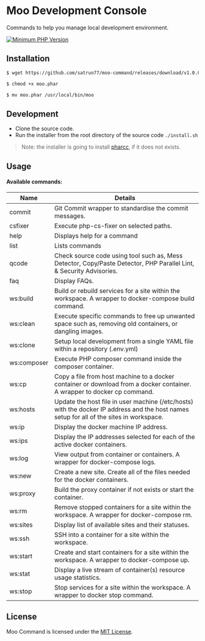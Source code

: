 # Moo Development Console

Commands to help you manage local development environment.

[![Minimum PHP Version](https://img.shields.io/badge/php-%3E%3D%205.6-8892BF.svg?style=flat-square)](https://php.net/)

Installation
--------------------

```bash
$ wget https://github.com/satrun77/moo-command/releases/download/v1.0.0-alpha5/moo.phar

$ chmod +x moo.phar

$ mv moo.phar /usr/local/bin/moo
```

Development
--------------------

- Clone the source code.
- Run the installer from the root directory of the source code `./install.sh`

> Note: the installer is going to install [pharcc](https://github.com/cbednarski/pharcc/releases/download/v0.2.3/pharcc.phar), if it does not exists.

Usage
--------

#### Available commands: 
Name | Details
------------ | -------------
  commit       |Git Commit wrapper to standardise the commit messages.
  csfixer      |Execute php-cs-fixer on selected paths.
  help         |Displays help for a command
  list         |Lists commands
  qcode        |Check source code using tool such as, Mess Detector, Copy/Paste Detector, PHP Parallel Lint, & Security Advisories.
  faq          |Display FAQs.
  ws:build     |Build or rebuild services for a site within the workspace. A wrapper to docker-compose build command.
  ws:clean     |Execute specific commands to free up unwanted space such as, removing old containers, or dangling images.
  ws:clone     |Setup local development from a single YAML file within a repository (.env.yml)
  ws:composer  |Execute PHP composer command inside the composer container.
  ws:cp        |Copy a file from host machine to a docker container or download from a docker container. A wrapper to docker cp command.
  ws:hosts     |Update the host file in user machine (/etc/hosts) with the docker IP address and the host names setup for all of the sites in workspace.
  ws:ip        |Display the docker machine IP address.
  ws:ips       |Display the IP addresses selected for each of the active docker containers.
  ws:log       |View output from container or containers. A wrapper for docker-compose logs.
  ws:new       |Create a new site. Create all of the files needed for the docker containers.
  ws:proxy     |Build the proxy container if not exists or start the container.
  ws:rm        |Remove stopped containers for a site within the workspace. A wrapper for docker-compose rm.
  ws:sites     |Display list of available sites and their statuses.
  ws:ssh       |SSH into a container for a site within the workspace.
  ws:start     |Create and start containers for a site within the workspace. A wrapper to docker-compose up.
  ws:stat      |Display a live stream of container(s) resource usage statistics.
  ws:stop      |Stop services for a site within the workspace. A wrapper to docker stop command.

License
-------

Moo Command is licensed under the [MIT License](LICENSE.md).


